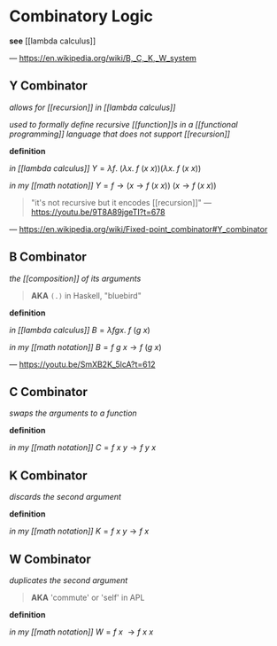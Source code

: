 # Combinatory Logic

**see** [[lambda calculus]]

&mdash; <https://en.wikipedia.org/wiki/B,_C,_K,_W_system>

## Y Combinator

_allows for [[recursion]] in [[lambda calculus]]_

_used to formally define recursive [[function]]s in a [[functional programming]] language that does not support [[recursion]]_

**definition**

_in [[lambda calculus]]_ $Y = \lambda f.\ (\lambda x.\ f\ (x\ x)) (\lambda x.\ f\ (x\ x))$

_in my [[math notation]]_ $Y = f \rightarrow (x \rightarrow f\ (x\ x))\ (x \rightarrow f\ (x\ x))$

> "it's not recursive but it encodes [[recursion]]" &mdash; <https://youtu.be/9T8A89jgeTI?t=678>

&mdash; <https://en.wikipedia.org/wiki/Fixed-point_combinator#Y_combinator>

## B Combinator

_the [[composition]] of its arguments_

> **AKA** `(.)` in Haskell, "bluebird"

**definition**

_in [[lambda calculus]]_ $B = \lambda fgx.\ f\ (g\ x)$

_in my [[math notation]]_ $B = f\ g\ x \rightarrow f\ (g\ x)$

&mdash; <https://youtu.be/SmXB2K_5lcA?t=612>

## C Combinator

_swaps the arguments to a function_

**definition**

_in my [[math notation]]_ $C = f\ x\ y \rightarrow f\ y\ x$

## K Combinator

_discards the second argument_

**definition**

_in my [[math notation]]_ $K = f\ x\ y \rightarrow f\ x$

## W Combinator

_duplicates the second argument_

> **AKA** 'commute' or 'self' in APL

**definition**

_in my [[math notation]]_ $W = f\ x\ \rightarrow f\ x\ x$
